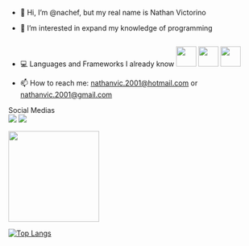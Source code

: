 - 👋 Hi, I’m @nachef, but my real name is Nathan Victorino


- 👀 I’m interested in expand my knowledge of programming
 <img src="https://media2.giphy.com/media/RbDKaczqWovIugyJmW/giphy.gif" alt="">

- 💻 Languages and Frameworks I already know <img src="https://cdn.jsdelivr.net/gh/devicons/devicon/icons/html5/html5-original.svg"  width="40" height="40" /> <img src="https://cdn.jsdelivr.net/gh/devicons/devicon/icons/css3/css3-original.svg"  width="40" height="40" /> <img src="https://cdn.jsdelivr.net/gh/devicons/devicon/icons/javascript/javascript-original.svg" width="40" height="40"/>

- 📫 How to reach me: nathanvic.2001@hotmail.com or nathanvic.2001@gmail.com


Social Medias <br>
<a href="https://www.instagram.com/nathanvictorino/" target="_blank"><img src="https://img.shields.io/badge/-Instagram-%23E4405F?style=for-the-badge&logo=instagram&logoColor=white" target="_blank"></a>
<a href = "mailto:nathanvic.2001@gmail.com"><img src="https://img.shields.io/badge/Gmail-D14836?style=for-the-badge&logo=gmail&logoColor=white" target="_blank"></a>

<!---
nachef/nachef is a ✨ special ✨ repository because its `README.md` (this file) appears on your GitHub profile.
You can click the Preview link to take a look at your changes.
--->

<div>
<a href="https://github.com/nachef>
<img height="180em" src="https://github-readme-stats.vercel.app/api/top-langs/?username=nachef&layout=compact&langs_count=7&theme=dark"/>
<img height="180em" src="https://github-readme-stats.vercel.app/api?username=nachef&show_icons=true&theme=dracula&include_all_commits=true&count_private=true"/>
</div> 

[![Top Langs](https://github-readme-stats.vercel.app/api/top-langs/?username=nachef)](https://github.com/nachef/github-readme-stats)
